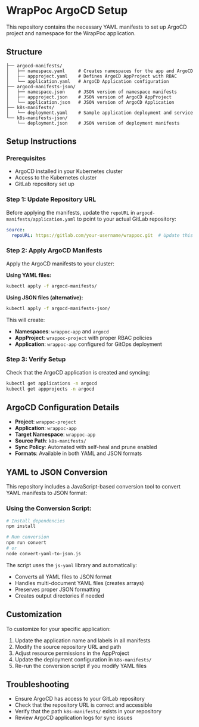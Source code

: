 # WrapPoc ArgoCD Setup

This repository contains the necessary YAML manifests to set up ArgoCD project and namespace for the WrapPoc application.

## Structure

```
├── argocd-manifests/
│   ├── namespace.yaml     # Creates namespaces for the app and ArgoCD
│   ├── appproject.yaml    # Defines ArgoCD AppProject with RBAC
│   └── application.yaml   # ArgoCD Application configuration
├── argocd-manifests-json/
│   ├── namespace.json     # JSON version of namespace manifests
│   ├── appproject.json    # JSON version of ArgoCD AppProject
│   └── application.json   # JSON version of ArgoCD Application
├── k8s-manifests/
│   └── deployment.yaml    # Sample application deployment and service
└── k8s-manifests-json/
    └── deployment.json    # JSON version of deployment manifests
```

## Setup Instructions

### Prerequisites
- ArgoCD installed in your Kubernetes cluster
- Access to the Kubernetes cluster
- GitLab repository set up

### Step 1: Update Repository URL
Before applying the manifests, update the `repoURL` in `argocd-manifests/application.yaml` to point to your actual GitLab repository:

```yaml
source:
  repoURL: https://gitlab.com/your-username/wrappoc.git  # Update this
```

### Step 2: Apply ArgoCD Manifests
Apply the ArgoCD manifests to your cluster:

**Using YAML files:**
```bash
kubectl apply -f argocd-manifests/
```

**Using JSON files (alternative):**
```bash
kubectl apply -f argocd-manifests-json/
```

This will create:
- **Namespaces**: `wrappoc-app` and `argocd` 
- **AppProject**: `wrappoc-project` with proper RBAC policies
- **Application**: `wrappoc-app` configured for GitOps deployment

### Step 3: Verify Setup
Check that the ArgoCD application is created and syncing:

```bash
kubectl get applications -n argocd
kubectl get appprojects -n argocd
```

## ArgoCD Configuration Details

- **Project**: `wrappoc-project`
- **Application**: `wrappoc-app`
- **Target Namespace**: `wrappoc-app`
- **Source Path**: `k8s-manifests/`
- **Sync Policy**: Automated with self-heal and prune enabled
- **Formats**: Available in both YAML and JSON formats

## YAML to JSON Conversion

This repository includes a JavaScript-based conversion tool to convert YAML manifests to JSON format:

### Using the Conversion Script:
```bash
# Install dependencies
npm install

# Run conversion
npm run convert
# or
node convert-yaml-to-json.js
```

The script uses the `js-yaml` library and automatically:
- Converts all YAML files to JSON format
- Handles multi-document YAML files (creates arrays)
- Preserves proper JSON formatting
- Creates output directories if needed

## Customization

To customize for your specific application:

1. Update the application name and labels in all manifests
2. Modify the source repository URL and path
3. Adjust resource permissions in the AppProject
4. Update the deployment configuration in `k8s-manifests/`
5. Re-run the conversion script if you modify YAML files

## Troubleshooting

- Ensure ArgoCD has access to your GitLab repository
- Check that the repository URL is correct and accessible
- Verify that the path `k8s-manifests/` exists in your repository
- Review ArgoCD application logs for sync issues